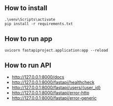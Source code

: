 ## How to install
    .\venv\Scripts\activate
    pip install -r requirements.txt

## How to run app
    uvicorn fastapiproject.application:app --reload

## How to run API
- http://127.0.0.1:8000/docs
- http://127.0.0.1:8000/fastapi/healthcheck
- http://127.0.0.1:8000/fastapi/users/{user_id}
- http://127.0.0.1:8000/fastapi/error-http
- http://127.0.0.1:8000/fastapi/error-generic